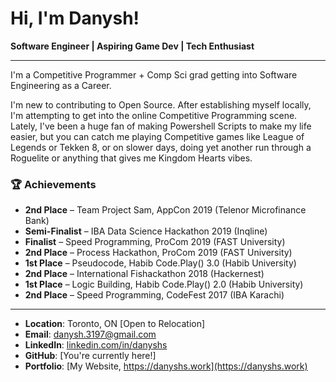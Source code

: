 # Hi, I'm Danysh!

**Software Engineer | Aspiring Game Dev | Tech Enthusiast**
* * *
I'm a Competitive Programmer + Comp Sci grad getting into Software Engineering as a Career. 

I'm new to contributing to Open Source. After establishing myself locally, I'm attempting to get into the online Competitive Programming scene. Lately, I've been a huge fan of making Powershell Scripts to make my life easier, but you can catch me playing Competitive games like League of Legends or Tekken 8, or on slower days, doing yet another run through a Roguelite or anything that gives me Kingdom Hearts vibes. 

### 🏆 Achievements

- **2nd Place** – Team Project Sam, AppCon 2019 (Telenor Microfinance Bank)
- **Semi-Finalist** – IBA Data Science Hackathon 2019 (Inqline)
- **Finalist** – Speed Programming, ProCom 2019 (FAST University)
- **2nd Place** – Process Hackathon, ProCom 2019 (FAST University)
- **1st Place** – Pseudocode, Habib Code.Play() 3.0 (Habib University)
- **2nd Place** – International Fishackathon 2018 (Hackernest)
- **1st Place** – Logic Building, Habib Code.Play() 2.0 (Habib University)
- **2nd Place** – Speed Programming, CodeFest 2017 (IBA Karachi)
* * *
- **Location**: Toronto, ON [Open to Relocation]
- **Email**: danysh.3197@gmail.com
- **LinkedIn**: [linkedin.com/in/danyshs](https://www.linkedin.com/in/danyshs)
- **GitHub**: [You're currently here!]
- **Portfolio**: [My Website, https://danyshs.work](https://danyshs.work)

